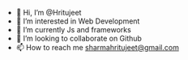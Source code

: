 - 👋 Hi, I’m @Hritujeet
- 👀 I’m interested in Web Development
- 🌱 I’m currently Js and frameworks
- 💞️ I’m looking to collaborate on Github
- 📫 How to reach me sharmahritujeet@gmail.com

<!---
Hritujeet/Hritujeet is a ✨ special ✨ repository because its `README.md` (this file) appears on your GitHub profile.
You can click the Preview link to take a look at your changes.
--->
